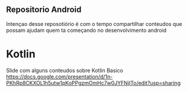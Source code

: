 ## Repositorio Android

Intençao desse reposotiório é com o tempo compartilhar conteudos que possam ajudam quem ta começando no desenvolvimento android


# Kotlin

Slide com alguns conteudos sobre Kotlin Basico
https://docs.google.com/presentation/d/1n-PKhRp8CKXOL1h5utw1pKoPPgzmOmHc7w0JYFNjITo/edit?usp=sharing
